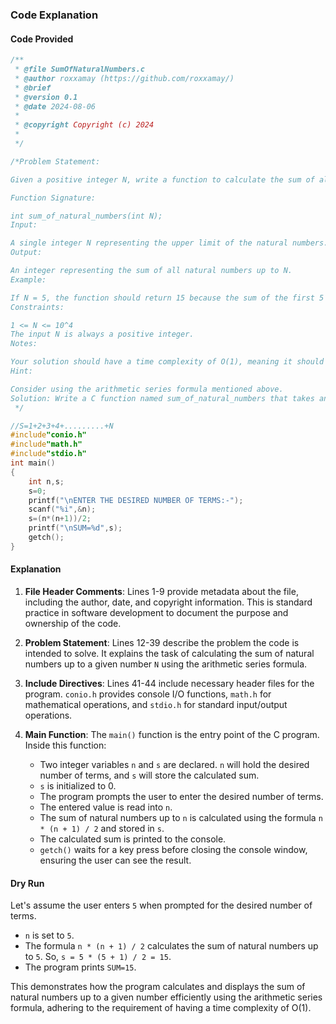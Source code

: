 ### Code Explanation

#### Code Provided

```c
/**
 * @file SumOfNaturalNumbers.c
 * @author roxxamay (https://github.com/roxxamay/)
 * @brief
 * @version 0.1
 * @date 2024-08-06
 *
 * @copyright Copyright (c) 2024
 *
 */

/*Problem Statement:

Given a positive integer N, write a function to calculate the sum of all natural numbers up to N. The formula for the sum of the first N natural numbers is N * (N + 1) / 2.

Function Signature:

int sum_of_natural_numbers(int N);
Input:

A single integer N representing the upper limit of the natural numbers.
Output:

An integer representing the sum of all natural numbers up to N.
Example:

If N = 5, the function should return 15 because the sum of the first 5 natural numbers (1 + 2 + 3 + 4 + 5) is 15.
Constraints:

1 <= N <= 10^4
The input N is always a positive integer.
Notes:

Your solution should have a time complexity of O(1), meaning it should not depend on the size of N to compute the sum.
Hint:

Consider using the arithmetic series formula mentioned above.
Solution: Write a C function named sum_of_natural_numbers that takes an integer N as its parameter and returns the sum of all natural numbers up to N according to the specified formula.
 */

//S=1+2+3+4+.........+N
#include"conio.h"
#include"math.h"
#include"stdio.h"
int main()
{
    int n,s;
    s=0;
    printf("\nENTER THE DESIRED NUMBER OF TERMS:-");
    scanf("%i",&n);
    s=(n*(n+1))/2;
    printf("\nSUM=%d",s);
    getch();
}
```

#### Explanation

1. **File Header Comments**: Lines 1-9 provide metadata about the file, including the author, date, and copyright information. This is standard practice in software development to document the purpose and ownership of the code.

2. **Problem Statement**: Lines 12-39 describe the problem the code is intended to solve. It explains the task of calculating the sum of natural numbers up to a given number `N` using the arithmetic series formula.

3. **Include Directives**: Lines 41-44 include necessary header files for the program. `conio.h` provides console I/O functions, `math.h` for mathematical operations, and `stdio.h` for standard input/output operations.

4. **Main Function**: The `main()` function is the entry point of the C program. Inside this function:
   -  Two integer variables `n` and `s` are declared. `n` will hold the desired number of terms, and `s` will store the calculated sum.
   -  `s` is initialized to 0.
   -  The program prompts the user to enter the desired number of terms.
   -  The entered value is read into `n`.
   -  The sum of natural numbers up to `n` is calculated using the formula `n * (n + 1) / 2` and stored in `s`.
   -  The calculated sum is printed to the console.
   -  `getch()` waits for a key press before closing the console window, ensuring the user can see the result.

#### Dry Run

Let's assume the user enters `5` when prompted for the desired number of terms.

-  `n` is set to `5`.
-  The formula `n * (n + 1) / 2` calculates the sum of natural numbers up to `5`. So, `s = 5 * (5 + 1) / 2 = 15`.
-  The program prints `SUM=15`.

This demonstrates how the program calculates and displays the sum of natural numbers up to a given number efficiently using the arithmetic series formula, adhering to the requirement of having a time complexity of O(1).
